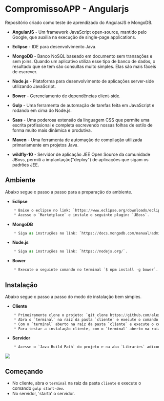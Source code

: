 # CompromissoAPP - Angularjs
Repositório criado como teste de aprendizado do AngularJS e MongoDB.

* **AngularJS** - Um framework JavaScript open-source, mantido pelo Google, que auxilia na execução de single-page applications.

* **Eclipse** - IDE para desenvolvimento Java.

* **MongoDB** - Banco NoSQL baseado em documento sem transações e sem joins. Quando um aplicativo utiliza esse tipo de banco de dados, o resultado que se tem são consultas muito simples. Elas são mais fáceis de escrever.

* **Node.js** - Plataforma para desenvolvimento de aplicações server-side utilizando JavaScript.

* **Bower** - Gerenciamento de dependências client-side.

* **Gulp** - Uma ferramenta de automação de tarefas feita em JavaScript e rodando em cima do Node.js.

* **Sass** - Uma poderosa extensão da linguagem CSS que permite uma escrita profissional e completa escrevendo nossas folhas de estilo de forma muito mais dinâmica e produtiva.

* **Maven** - Uma ferramenta de automação de compilação utilizada primariamente em projetos Java.

* **wildfly-10** - Servidor de aplicação JEE Open Source da comunidade JBoss, permiti a implantação("deploy") de aplicações que sigam os padrões JEE.

## Ambiente
Abaixo segue o passo a passo para a preparação do ambiente.

* **Eclipse**
```python
    * Baixe o eclipse no link: `https://www.eclipse.org/downloads/eclipse-packages/`.
    * Acesse o `Marketplace` e instale o seguinte plugin: `JBoss`.
```

* **MongoDB**
```python
    * Siga as instruções no link: `https://docs.mongodb.com/manual/administration/install-community/`.
```

* **Node.js**
```python
    * Siga as instruções no link: `https://nodejs.org/`.
```

* **Bower**
```python
    * Execute o seguinte comando no terminal `$ npm install -g bower`.
```


## Instalação
Abaixo segue o passo a passo do modo de instalação bem simples.

* **Cliente**
```python
    * Primeiramente clone o projeto: `git clone https://github.com/alexandremartinsbsb/compromissoappangularjs.git`.
    * Abra o `terminal` na raiz da pasta `cliente` e execute o comando `npm install`.
    * Com o `terminal` aberto na raiz da pasta `cliente` e execute o comando `bower install`.
    * Para testar a instalação cliente, com o `terminal` aberto na raiz da pasta `cliente` e execute o comando `gulp start-dev`.
```

* **Servidor**
```python    
    * Acesse o `Java Build Path` do projeto e na aba `Libraries` adicone a biblioteca do Wildfly.
```
![](https://i.imgur.com/sjtUnMZ.gif)

## Começando
* No cliente, abra o `terminal` na raiz da pasta `cliente` e execute o comando `gulp start-dev`.
* No servidor, 'starta' o servidor.
